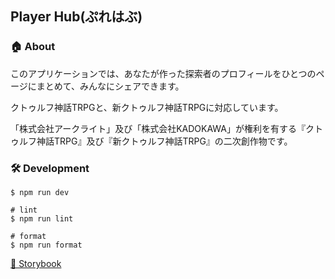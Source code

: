## Player Hub(ぷれはぶ)

### 🏠 About

このアプリケーションでは、あなたが作った探索者のプロフィールをひとつのページにまとめて、みんなにシェアできます。

クトゥルフ神話TRPGと、新クトゥルフ神話TRPGに対応しています。

「株式会社アークライト」及び「株式会社KADOKAWA」が権利を有する『クトゥルフ神話TRPG』及び『新クトゥルフ神話TRPG』の二次創作物です。

### 🛠 Development

```shell
$ npm run dev

# lint
$ npm run lint

# format
$ npm run format
```

[📕 Storybook](https://github.com/UsaMomokawa/player-hub/tree/main/src/stories/)
